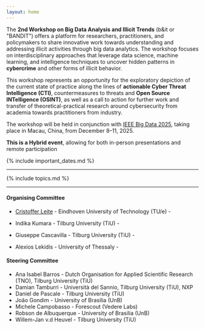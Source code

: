 ```yaml
---
layout: home
---
```

The **2nd Workshop on Big Data Analysis and Illicit Trends** (b&it or "BANDIT") offers a platform for researchers, practitioners, and policymakers to share innovative work towards understanding and addressing illicit activities through big data analytics. The workshop focuses on interdisciplinary approaches that leverage data science, machine learning, and intelligence techniques to uncover hidden patterns in **cybercrime** and other forms of illicit behavior.

This workshop represents an opportunity for the exploratory depiction of the current state of practice along the lines of **actionable Cyber Threat Intelligence (CTI)**, countermeasures to threats and **Open Source INTelligence (OSINT)**, as well as a call to action for further work and transfer of theoretical-practical research around cybersecurity from academia towards practitioners from industry.

The workshop will be held in conjunction with [IEEE Big Data 2025](https://conferences.cis.um.edu.mo/ieeebigdata2025/), taking place in Macau, China, from December 8–11, 2025.

**This is a Hybrid event**, allowing for both in-person presentations and remote participation 

{% include important_dates.md %} <!--Change the file under _includes/important_dates.md-->

<hr class="my-4">

{% include topics.md %} <!--Change the file under _includes/topics.md-->

<hr class="my-4">

#### Organising Committee
-   [Cristoffer Leite](https://www.linkedin.com/in/cristofferleite/) - Eindhoven University of Technology (TU/e) - 
<script>
    const crUSer = "c.leite.da.silva";
    const crDomain = "tue.nl";
    const crFull = crUSer + "[𐊠Τ]" + crDomain;
    document.write('<a href="mailto:' + crUSer + '@' + crDomain + '">' + crFull + '</a>');
</script>
-   Indika Kumara - Tilburg University (TiU) - 
<script>
    const inUser = "i.p.k.weerasingha.dewage";
    const inDomain = "tue.nl";
    const inFull = inUser + "[𐊠Τ]" + inDomain;
    document.write('<a href="mailto:' + inUser + '@' + inDomain + '">' + inFull + '</a>');
</script>
-   Giuseppe Cascavilla - Tilburg University (TiU) - 
<script>
    const giUser = "g.cascavilla";
    const giDomain = "jads.nl";
    const giFull = giUser + "[𐊠Τ]" + giDomain;
    document.write('<a href="mailto:' + giUser + '@' + giDomain + '">' + giFull + '</a>');
</script>
-   Alexios Lekidis - University of Thessaly - 
<script>
    const alUser = "alekidis";
    const alDomain = "uth.gr";
    const alFull = alUser + "[𐊠Τ]" + alDomain;
    document.write('<a href="mailto:' + alUser + '@' + alDomain + '">' + alFull + '</a>');
</script>

#### Steering Committee
-	Ana Isabel Barros - Dutch Organisation for Applied Scientific Research (TNO), Tilburg University (TiU)
-	Damian Tamburri - Università del Sannio, Tilburg University (TiU), NXP
-	Daniel de Pascale - Tilburg University (TiU)
-	João Gondim - University of Brasilia (UnB)
-	Michele Campobasso - Forescout (Vedere Labs)
-	Robson de Albuquerque - University of Brasilia (UnB)
-	Willem-Jan v.d Heuvel - Tilburg University (TiU)

